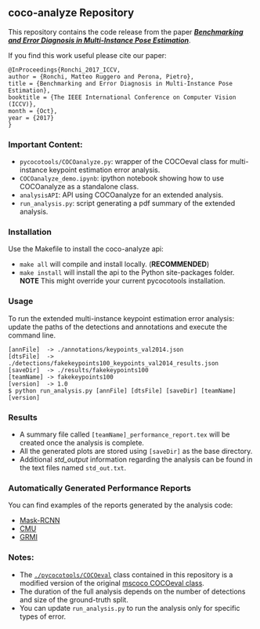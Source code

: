 ## coco-analyze Repository
This repository contains the code release from the paper [***Benchmarking and Error Diagnosis in Multi-Instance Pose Estimation***](http://www.vision.caltech.edu/~mronchi/projects/PoseErrorDiagnosis).

If you find this work useful please cite our paper:
```
@InProceedings{Ronchi_2017_ICCV,
author = {Ronchi, Matteo Ruggero and Perona, Pietro},
title = {Benchmarking and Error Diagnosis in Multi-Instance Pose Estimation},
booktitle = {The IEEE International Conference on Computer Vision (ICCV)},
month = {Oct},
year = {2017}
}
```

### Important Content:
 - `pycocotools/COCOanalyze.py`: wrapper of the COCOeval class for multi-instance keypoint estimation error analysis.
 - `COCOanalyze_demo.ipynb`: ipython notebook showing how to use COCOanalyze as a standalone class.
 - `analysisAPI`: API using COCOanalyze for an extended analysis.
 - `run_analysis.py`: script generating a pdf summary of the extended analysis.

### Installation
Use the Makefile to install the coco-analyze api:
 - `make all` will compile and install locally. (<b>RECOMMENDED</b>)
 - `make install` will install the api to the Python site-packages folder. <b>NOTE</b> This might override your current pycocotools installation.

### Usage
To run the extended multi-instance keypoint estimation error analysis: update the paths of the detections and annotations and execute the command line.

    [annFile]  -> ./annotations/keypoints_val2014.json
    [dtsFile]  -> ./detections/fakekeypoints100_keypoints_val2014_results.json
    [saveDir]  -> ./results/fakekeypoints100
    [teamName] -> fakekeypoints100
    [version]  -> 1.0
    $ python run_analysis.py [annFile] [dtsFile] [saveDir] [teamName] [version]

### Results
 - A summary file called `[teamName]_performance_report.tex` will be created once the analysis is complete.
 - All the generated plots are stored using `[saveDir]` as the base directory.
 - Additional *std_output* information regarding the analysis can be found in the text files named `std_out.txt`.

### Automatically Generated Performance Reports
You can find examples of the reports generated by the analysis code:
 - [Mask-RCNN](http://www.vision.caltech.edu/~mronchi/projects/PoseErrorDiagnosis/Reports/2017_MASKRNN.pdf)
 - [CMU](http://www.vision.caltech.edu/~mronchi/projects/PoseErrorDiagnosis/Reports/2016_CMU.pdf)
 - [GRMI](http://www.vision.caltech.edu/~mronchi/projects/PoseErrorDiagnosis/Reports/2016_GRMI.pdf)

### Notes:
 - The [`./pycocotools/COCOeval`](https://github.com/matteorr/coco-analyze/blob/release/pycocotools/cocoeval.py) class contained in this repository is a modified version of the original [mscoco COCOeval class](https://github.com/pdollar/coco/blob/master/PythonAPI/pycocotools/cocoeval.py).
 - The duration of the full analysis depends on the number of detections and size of the ground-truth split.
 - You can update `run_analysis.py` to run the analysis only for specific types of error.
